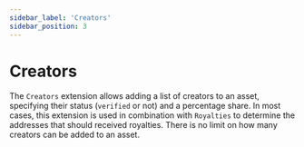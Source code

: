 ```yaml
---
sidebar_label: 'Creators'
sidebar_position: 3
---
```


# Creators

The `Creators` extension allows adding a list of creators to an asset, specifying their status (`verified` or not) and a percentage share. In most cases, this extension is used in combination with `Royalties` to determine the addresses that should received royalties. There is no limit on how many creators can be added to an asset.